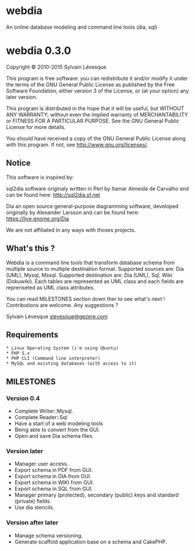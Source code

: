 # webdia
An online database modeling and command line tools (dia, sql)

# webdia 0.3.0

Copyright © 2010-2015 Sylvain Lévesque

This program is free software: you can redistribute it and/or modify
it under the terms of the GNU General Public License as published by
the Free Software Foundation, either version 3 of the License, or
(at your option) any later version.

This program is distributed in the hope that it will be useful,
but WITHOUT ANY WARRANTY; without even the implied warranty of
MERCHANTABILITY or FITNESS FOR A PARTICULAR PURPOSE.  See the
GNU General Public License for more details.

You should have received a copy of the GNU General Public License
along with this program.  If not, see <http://www.gnu.org/licenses/>.


## Notice

This software is inspired by:

sql2dia software originaly written in Perl by Itamar Almeida de Carvalho
and can be found here: http://sql2dia.sf.net

Dia an open source general-purpose diagramming software, developed
originally by Alexander Larsson and can be found here: https://live.gnome.org/Dia

We are not affiliated in any ways with thoses projects.


## What's this ?

Webdia is a command line tools that transform database schema from multiple source to multiple destination format. Supported sources are: Dia (UML), Mysql, Mssql. Supported destination are: Dia (UML), Sql, Wiki (Dokuwiki).  Each tables are represented as UML class and each fields are reprenseted as UML class attributes.

You can read MILESTONES section down ther to see what's next ! Contributions are welcome. Any suggestions ?

Sylvain Lévesque <slevesque@gezere.com>


## Requirements

    * Linux Operating System (i'm using Ubuntu)
    * PHP 5.x
    * PHP CLI (Command line interpreter)
    * MySQL and existing databases (with access to it)


## MILESTONES

### Version 0.4

  * Complete Writer::Mysql.
  * Complete Reader::Sql
  * Have a start of a web modeling tools
  * Being able to convert from the GUI.
  * Open and save Dia schema files.

### Version later

  * Manager user access.
  * Export schema in PDF from GUI.
  * Export schema in DIA from GUI.
  * Export schema in WIKI from GUI.
  * Export schema in SQL from GUI.
  * Manager primary (protected), secondary (public) keys and standard (private) fields.
  * Use dia stencils.

### Version after later

  * Manage schema versioning.
  * Generate scaffold application base on a schema and CakePHP.
